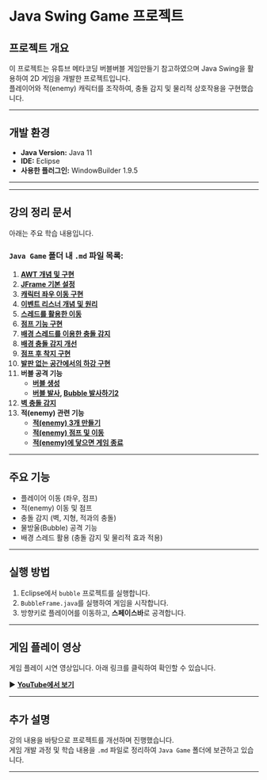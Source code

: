 # Java Swing Game 프로젝트

##  프로젝트 개요
이 프로젝트는 유튜브 메타코딩 버블버블 게임만들기 참고하였으며
Java Swing을 활용하여 2D 게임을 개발한 프로젝트입니다.  
플레이어와 적(enemy) 캐릭터를 조작하여, 충돌 감지 및 물리적 상호작용을 구현했습니다.

---

##  개발 환경
- **Java Version:** Java 11
- **IDE:** Eclipse
- **사용한 플러그인:** WindowBuilder 1.9.5

---


---

##  강의 정리 문서
아래는 주요 학습 내용입니다.

###  `Java Game` 폴더 내 `.md` 파일 목록:
1. **[AWT 개념 및 구현](Java%20Game/01.%20AWT.md)**
2. **[JFrame 기본 설정](Java%20Game/02.%20JFrame.md)**
3. **[캐릭터 좌우 이동 구현](Java%20Game/03.%20캐릭터%20좌우%20이동.md)**
4. **[이벤트 리스너 개념 및 원리](Java%20Game/04.%20이벤트%20리스너%20원리.md)**
5. **[스레드를 활용한 이동](Java%20Game/05.%20캐릭터%20좌우%20이동%20스레드사용.md)**
6. **[점프 기능 구현](Java%20Game/06.%20Jump%20메서드%20구현.md)**
7. **[배경 스레드를 이용한 충돌 감지](Java%20Game/07.%20배경화면%20스레드로%20충돌감지.md)**
8. **[배경 충돌 감지 개선](Java%20Game/08.%20배경화면%20스레드로%20충돌감지2.md)**
9. **[점프 후 착지 구현](Java%20Game/09.%20점프%20후%20착지.md)**
10. **[발판 없는 공간에서의 하강 구현](Java%20Game/10.%20발판없는%20공간에서의%20하강%20구현.md)**
11. **버블 공격 기능**
    - **[버블 생성](Java%20Game/11.%20Bubble%20생성.md)**
    - **[버블 발사](Java%20Game/12.%20Bubble%20발사하기.md), [Bubble 발사하기2](Java%20Game/13.%20Bubble%20발사하기2.md)**
12. **[벽 충돌 감지](Java%20Game/14.%20벽%20감지하기.md)**
13. **적(enemy) 관련 기능**
    - **[적(enemy) 3개 만들기](Java%20Game/15.%20적(enemy)%203개%20만들기.md)**
    - **[적(enemy) 점프 및 이동](Java%20Game/16.%20적(enemy)%20점프%20및%20이동%20기능.md)**
    - **[적(enemy)에 닿으면 게임 종료](Java%20Game/17.%20적(enemy)에%20닿으면%20종료.md)**



---

##  주요 기능
- 플레이어 이동 (좌우, 점프)
- 적(enemy) 이동 및 점프
- 충돌 감지 (벽, 지형, 적과의 충돌)
- 물방울(Bubble) 공격 기능
- 배경 스레드 활용 (충돌 감지 및 물리적 효과 적용)

---

##  실행 방법
1. Eclipse에서 `bubble` 프로젝트를 실행합니다.
2. `BubbleFrame.java`를 실행하여 게임을 시작합니다.
3. 방향키로 플레이어를 이동하고, **스페이스바**로 공격합니다.

---

##  게임 플레이 영상
게임 플레이 시연 영상입니다. 아래 링크를 클릭하여 확인할 수 있습니다.

 ▶ **[YouTube에서 보기](https://www.youtube.com/watch?v=RaUt8w3cQNY)**  

---

##  추가 설명
강의 내용을 바탕으로 프로젝트를 개선하며 진행했습니다.  
게임 개발 과정 및 학습 내용을 `.md` 파일로 정리하여 `Java Game` 폴더에 보관하고 있습니다.

---



